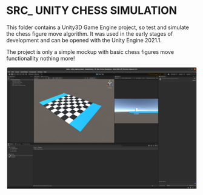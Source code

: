 # SRC_ UNITY CHESS SIMULATION

This folder contains a Unity3D Game Engine project, so test and simulate the chess figure move algorithm.
It was used in the early stages of development and can be opened with the Unity Engine 2021.1.

The project is only a simple mockup with basic chess figures move functionallity nothing more!


![UNITY_EDITOR](./documentation_images/unity_editor.png)